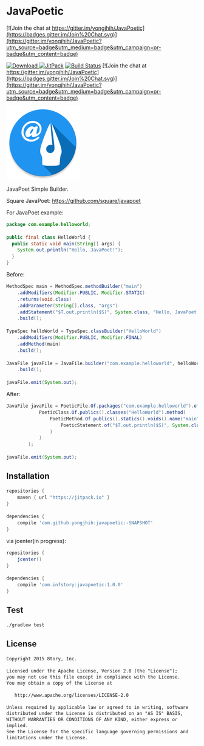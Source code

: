 # JavaPoetic

[![Join the chat at https://gitter.im/yongjhih/JavaPoetic](https://badges.gitter.im/Join%20Chat.svg)](https://gitter.im/yongjhih/JavaPoetic?utm_source=badge&utm_medium=badge&utm_campaign=pr-badge&utm_content=badge)

[![Download](https://api.bintray.com/packages/yongjhih/maven/JavaPoetic/images/download.svg) ](https://bintray.com/yongjhih/maven/JavaPoetic/_latestVersion)
[![JitPack](https://img.shields.io/github/tag/yongjhih/JavaPoetic.svg?label=JitPack)](https://jitpack.io/#yongjhih/JavaPoetic)
[![Build Status](https://travis-ci.org/yongjhih/JavaPoetic.svg)](https://travis-ci.org/yongjhih/JavaPoetic)
[![Join the chat at https://gitter.im/yongjhih/JavaPoetic](https://badges.gitter.im/Join%20Chat.svg)](https://gitter.im/yongjhih/JavaPoetic?utm_source=badge&utm_medium=badge&utm_campaign=pr-badge&utm_content=badge)

![art/java-poetic.png](art/java-poetic.png)

JavaPoet Simple Builder.

Square JavaPoet: https://github.com/square/javapoet

For JavaPoet example:

```java
package com.example.helloworld;

public final class HelloWorld {
  public static void main(String[] args) {
    System.out.println("Hello, JavaPoet!");
  }
}
```

Before:

```java
MethodSpec main = MethodSpec.methodBuilder("main")
    .addModifiers(Modifier.PUBLIC, Modifier.STATIC)
    .returns(void.class)
    .addParameter(String[].class, "args")
    .addStatement("$T.out.println($S)", System.class, "Hello, JavaPoet!")
    .build();

TypeSpec helloWorld = TypeSpec.classBuilder("HelloWorld")
    .addModifiers(Modifier.PUBLIC, Modifier.FINAL)
    .addMethod(main)
    .build();

JavaFile javaFile = JavaFile.builder("com.example.helloworld", helloWorld)
    .build();

javaFile.emit(System.out);
```

After:

```java
JavaFile javaFile = PoeticFile.Of.packages("com.example.helloworld").of(
            PoeticClass.Of.publics().classes("HelloWorld").method(
                PoeticMethod.Of.publics().statics().voids().name("main").parameter(String.class, "args").statement(
                    PoeticStatement.of("$T.out.println($S)", System.class, "Hello, JavaPoet!")
                )
            )
        );

javaFile.emit(System.out);
```

## Installation

```gradle
repositories {
    maven { url "https://jitpack.io" }
}

dependencies {
    compile 'com.github.yongjhih:javapoetic:-SNAPSHOT'
}
```

via jcenter(in progress):

```gradle
repositories {
    jcenter()
}

dependencies {
    compile 'com.infstory:javapoetic:1.0.0'
}
```

## Test

```bash
./gradlew test
```

## License

```
Copyright 2015 8tory, Inc.

Licensed under the Apache License, Version 2.0 (the "License");
you may not use this file except in compliance with the License.
You may obtain a copy of the License at

   http://www.apache.org/licenses/LICENSE-2.0

Unless required by applicable law or agreed to in writing, software
distributed under the License is distributed on an "AS IS" BASIS,
WITHOUT WARRANTIES OR CONDITIONS OF ANY KIND, either express or implied.
See the License for the specific language governing permissions and
limitations under the License.
```

